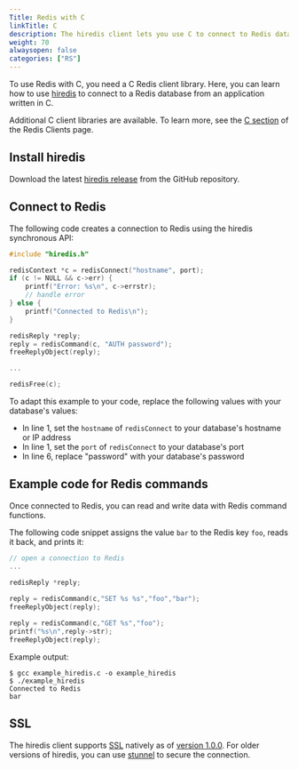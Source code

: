 ```yaml
---
Title: Redis with C
linkTitle: C
description: The hiredis client lets you use C to connect to Redis databases.
weight: 70
alwaysopen: false
categories: ["RS"]
---
```

To use Redis with C, you need a C Redis client library. Here, you can learn how to use [hiredis](https://github.com/redis/hiredis) to connect to a Redis database from an application written in C.  

Additional C client libraries are available.  To learn more, see the [C section](http://redis.io/clients#c) of the Redis Clients page.

## Install hiredis

Download the latest [hiredis release](https://github.com/redis/hiredis/releases) from the GitHub repository.

## Connect to Redis

The following code creates a connection to Redis using the hiredis synchronous API:

```C
#include "hiredis.h"

redisContext *c = redisConnect("hostname", port);
if (c != NULL && c->err) {
    printf("Error: %s\n", c->errstr);
    // handle error
} else {
    printf("Connected to Redis\n");
}

redisReply *reply;
reply = redisCommand(c, "AUTH password");
freeReplyObject(reply);

...

redisFree(c);
```

To adapt this example to your code, replace the following values with your database's values:

- In line 1, set the `hostname` of `redisConnect` to your database's hostname or IP address
- In line 1, set the `port` of `redisConnect` to your database's port
- In line 6, replace "password" with your database's password

## Example code for Redis commands

Once connected to Redis, you can read and write data with Redis command functions.

The following code snippet assigns the value `bar` to the Redis key `foo`, reads it back, and prints it:

```C
// open a connection to Redis
...
 
redisReply *reply;

reply = redisCommand(c,"SET %s %s","foo","bar");
freeReplyObject(reply);

reply = redisCommand(c,"GET %s","foo");
printf("%s\n",reply->str);
freeReplyObject(reply);
```

Example output:

    $ gcc example_hiredis.c -o example_hiredis
    $ ./example_hiredis
    Connected to Redis
    bar

## SSL

The hiredis client supports [SSL](https://en.wikipedia.org/wiki/Transport_Layer_Security) natively as of [version 1.0.0](https://github.com/redis/hiredis/releases/tag/v1.0.0). For older versions of hiredis, you can use [stunnel](https://redislabs.com/blog/using-stunnel-to-secure-redis) to secure the connection.
